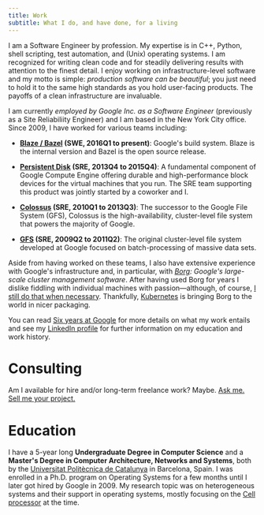 ```yaml
---
title: Work
subtitle: What I do, and have done, for a living
---
```


I am a Software Engineer by profession.  My expertise is in C++, Python, shell
scripting, test automation, and (Unix) operating systems.  I am recognized for
writing clean code and for steadily delivering results with attention to the
finest detail.  I enjoy working on infrastructure-level software and my motto is
simple: *production software can be beautiful*; you just need to hold it to the
same high standards as you hold user-facing products.  The payoffs of a clean
infrastructure are invaluable.

I am currently *employed by Google Inc. as a Software Engineer* (previously as
a Site Reliabiliity Engineer) and I am based in the New York City office.
Since 2009, I have worked for various teams including:

* **[Blaze / Bazel](http://bazel.io/) (SWE, 2016Q1 to present)**: Google's build
  system.  Blaze is the internal version and Bazel is the open source release.

* **[Persistent Disk](https://cloud.google.com/compute/docs/disks/persistent-disks)
  (SRE, 2013Q4 to 2015Q4)**: A fundamental component of
  Google Compute Engine offering durable and high-performance block
  devices for the virtual machines that you run.  The SRE team
  supporting this product was jointly started by a coworker and I.

* **[Colossus](http://static.googleusercontent.com/external_content/untrusted_dlcp/research.google.reverse-proxy.org/en/us/university/relations/facultysummit2010/storage_architecture_and_challenges.pdf)
  (SRE, 2010Q1 to 2013Q3)**: The successor to the Google File System
  (GFS), Colossus is the high-availability, cluster-level file system
  that powers the majority of Google.

* **[GFS](http://research.google.com/archive/gfs.html)
  (SRE, 2009Q2 to 2011Q2)**: The original cluster-level file system
  developed at Google focused on batch-processing of massive data
  sets.

Aside from having worked on these teams, I also have extensive experience with
Google's infrastructure and, in particular, with
*[Borg](http://research.google.com/pubs/pub43438.html): Google's large-scale
cluster management software*.  After having used Borg for years I dislike
fiddling with individual machines with passion&mdash;although, of course, [I
still do that when
necessary](http://julipedia.meroh.net/2013/12/introducing-freebsd-test-suite.html).
Thankfully, [Kubernetes](http://kubernetes.io/) is bringing Borg to the world in
nicer packaging.

You can read [Six years at
Google](https://medium.com/@jmmv/six-years-at-google-8b06563fab08) for more
details on what my work entails and see my [LinkedIn
profile](https://www.linkedin.com/in/juliomerino) for further information on my
education and work history.

# Consulting

Am I available for hire and/or long-term freelance work?  Maybe.  [Ask me.  Sell
me your project.](/about)

# Education

I have a 5-year long **Undergraduate Degree in Computer Science** and a
**Master's Degree in Computer Architecture, Networks and Systems**, both by the
[Universitat Polit&egrave;cnica de Catalunya](http://www.upc.edu/) in Barcelona,
Spain.  I was enrolled in a Ph.D. program on Operating Systems for a few months
until I later got hired by Google in 2009.  My research topic was on
heterogeneous systems and their support in operating systems, mostly focusing on
the [Cell processor](https://en.wikipedia.org/wiki/Cell_(microprocessor)) at the
time.
